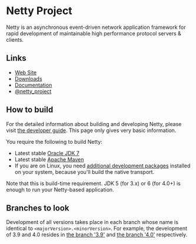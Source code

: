 # Netty Project

Netty is an asynchronous event-driven network application framework for rapid development of maintainable high performance protocol servers & clients.

## Links

* [Web Site](http://netty.io/)
* [Downloads](http://netty.io/downloads.html)
* [Documentation](http://netty.io/wiki/)
* [@netty_project](https://twitter.com/netty_project)

## How to build

For the detailed information about building and developing Netty, please visit [the developer guide](http://netty.io/wiki/developer-guide.html).  This page only gives very basic information.

You require the following to build Netty:

* Latest stable [Oracle JDK 7](http://www.oracle.com/technetwork/java/)
* Latest stable [Apache Maven](http://maven.apache.org/)
* If you are on Linux, you need [additional development packages](http://netty.io/wiki/native-transports.html) installed on your system, because you'll build the native transport.

Note that this is build-time requirement.  JDK 5 (for 3.x) or 6 (for 4.0+) is enough to run your Netty-based application.

## Branches to look

Development of all versions takes place in each branch whose name is identical to `<majorVersion>.<minorVersion>`.  For example, the development of 3.9 and 4.0 resides in [the branch '3.9'](https://github.com/netty/netty/tree/3.9) and [the branch '4.0'](https://github.com/netty/netty/tree/4.0) respectively.
